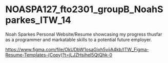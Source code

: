 # NOASPA127_fto2301_groupB_NoahSparkes_ITW_14
Noah Sparkes
Personal Website/Resume showcasing my progress thusfar as a programmer and markatable skills to a potential future employer. 

https://www.figma.com/file/OkUDbW1osaGixh5vijA4kb/ITW_Figma-Resume-Templates-(Copy)?t=jLJZHsiheI5QtQhk-0
